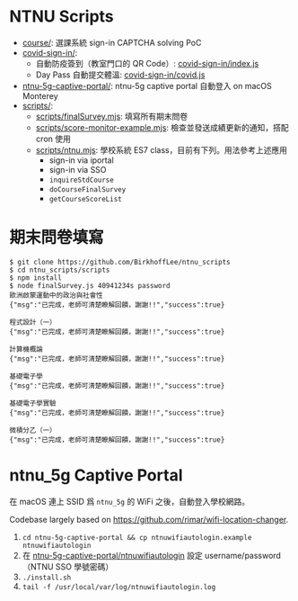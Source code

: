 # NTNU Scripts

* [course/](course/): 選課系統 sign-in CAPTCHA solving PoC
* [covid-sign-in/](covid-sign-in/):
  * 自動防疫簽到（教室門口的 QR Code）: [covid-sign-in/index.js](covid-sign-in/index.js)
  * Day Pass 自動提交體溫: [covid-sign-in/covid.js](covid-sign-in/covid.js)
* [ntnu-5g-captive-portal/](ntnu-5g-captive-portal/): ntnu-5g captive portal 自動登入 on macOS Monterey
* [scripts/](scripts/):
  * [scripts/finalSurvey.mjs](scripts/finalSurvey.mjs): 填寫所有期末問卷
  * [scripts/score-monitor-example.mjs](scripts/score-monitor-example.mjs): 檢查並發送成績更新的通知，搭配 cron 使用
  * [scripts/ntnu.mjs](scripts/ntnu.mjs): 學校系統 ES7 class，目前有下列。用法參考上述應用
    * sign-in via iportal
    * sign-in via SSO
    * `inquireStdCourse`
    * `doCourseFinalSurvey`
    * `getCourseScoreList`

# 期末問卷填寫

```
$ git clone https://github.com/BirkhoffLee/ntnu_scripts
$ cd ntnu_scripts/scripts
$ npm install
$ node finalSurvey.js 40941234s password
歐洲啟蒙運動中的政治與社會性
{"msg":"已完成，老師可清楚瞭解回饋，謝謝!!","success":true}

程式設計（一）
{"msg":"已完成，老師可清楚瞭解回饋，謝謝!!","success":true}

計算機概論
{"msg":"已完成，老師可清楚瞭解回饋，謝謝!!","success":true}

基礎電子學
{"msg":"已完成，老師可清楚瞭解回饋，謝謝!!","success":true}

基礎電子學實驗
{"msg":"已完成，老師可清楚瞭解回饋，謝謝!!","success":true}

微積分乙（一）
{"msg":"已完成，老師可清楚瞭解回饋，謝謝!!","success":true}
```

# ntnu_5g Captive Portal

在 macOS 連上 SSID 爲 `ntnu_5g` 的 WiFi 之後，自動登入學校網路。

Codebase largely based on https://github.com/rimar/wifi-location-changer.

1. `cd ntnu-5g-captive-portal && cp ntnuwifiautologin.example ntnuwifiautologin `
2. 在 [ntnu-5g-captive-portal/ntnuwifiautologin](ntnu-5g-captive-portal/ntnuwifiautologin) 設定 username/password（NTNU SSO 學號密碼）
3. `./install.sh`
4. `tail -f /usr/local/var/log/ntnuwifiautologin.log`
